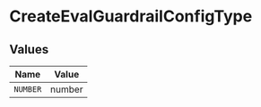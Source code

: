 # CreateEvalGuardrailConfigType


## Values

| Name     | Value    |
| -------- | -------- |
| `NUMBER` | number   |